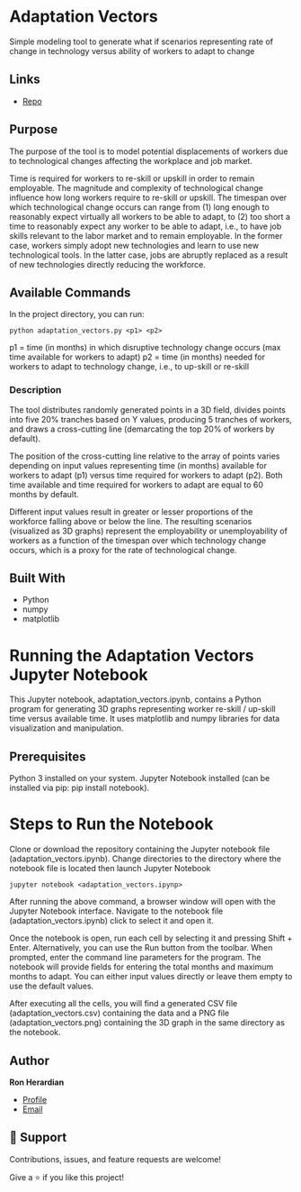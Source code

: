 # Adaptation Vectors

Simple modeling tool to generate what if scenarios representing rate of change in technology versus ability of workers to adapt to change

## Links

- [Repo](https://github.com/rherardi/adaptation-vectors "Adaptation Vectors GitHub")

## Purpose

The purpose of the tool is to model potential displacements of workers due to technological changes affecting the workplace and job market.

Time is required for workers to re-skill or upskill in order to remain employable. The magnitude and complexity of technological change influence how long workers require to re-skill or upskill. The timespan over which technological change occurs can range from (1) long enough to reasonably expect virtually all workers to be able to adapt, to (2) too short a time to reasonably expect any worker to be able to adapt, i.e., to have job skills relevant to the labor market and to remain employable. In the former case, workers simply adopt new technologies and learn to use new technological tools. In the latter case, jobs are abruptly replaced as a result of new technologies directly reducing the workforce.

## Available Commands

In the project directory, you can run:

```console
python adaptation_vectors.py <p1> <p2>
```

p1 = time (in months) in which disruptive technology change occurs (max time available for workers to adapt)
p2 = time (in months) needed for workers to adapt to technology change, i.e., to up-skill or re-skill

### Description

The tool distributes randomly generated points in a 3D field, divides points into five 20% tranches based on Y values, producing 5 tranches of workers, and draws a cross-cutting line (demarcating the top 20% of workers by default).

The position of the cross-cutting line relative to the array of points varies depending on input values representing time (in months) available for workers to adapt (p1) versus time required for workers to adapt (p2). Both time available and time required for workers to adapt are equal to 60 months by default.

Different input values result in greater or lesser proportions of the workforce falling above or below the line. The resulting scenarios (visualized as 3D graphs) represent the employability or unemployability of workers as a function of the timespan over which technology change occurs, which is a proxy for the rate of technological change.

## Built With

- Python
- numpy
- matplotlib

# Running the Adaptation Vectors Jupyter Notebook
This Jupyter notebook, adaptation_vectors.ipynb, contains a Python program for generating 3D graphs representing worker re-skill / up-skill time versus available time. It uses matplotlib and numpy libraries for data visualization and manipulation.

## Prerequisites
Python 3 installed on your system.
Jupyter Notebook installed (can be installed via pip: pip install notebook).

# Steps to Run the Notebook
Clone or download the repository containing the Jupyter notebook file (adaptation_vectors.ipynb).
Change directories to the directory where the notebook file is located then launch Jupyter Notebook

```console
jupyter notebook <adaptation_vectors.ipynp>
```

After running the above command, a browser window will open with the Jupyter Notebook interface. Navigate to the notebook file (adaptation_vectors.ipynb) click to select it and open it.

Once the notebook is open, run each cell by selecting it and pressing Shift + Enter. Alternatively, you can use the Run button from the toolbar. When prompted, enter the command line parameters for the program. The notebook will provide fields for entering the total months and maximum months to adapt. You can either input values directly or leave them empty to use the default values.

After executing all the cells, you will find a generated CSV file (adaptation_vectors.csv) containing the data and a PNG file (adaptation_vectors.png) containing the 3D graph in the same directory as the notebook.

## Author

**Ron Herardian**

- [Profile](https://github.com/rherardi "Ron Herardian")
- [Email](mailto:6821925+rherardi@users.noreply.github.com "Email")

## 🤝 Support

Contributions, issues, and feature requests are welcome!

Give a ⭐️ if you like this project!

